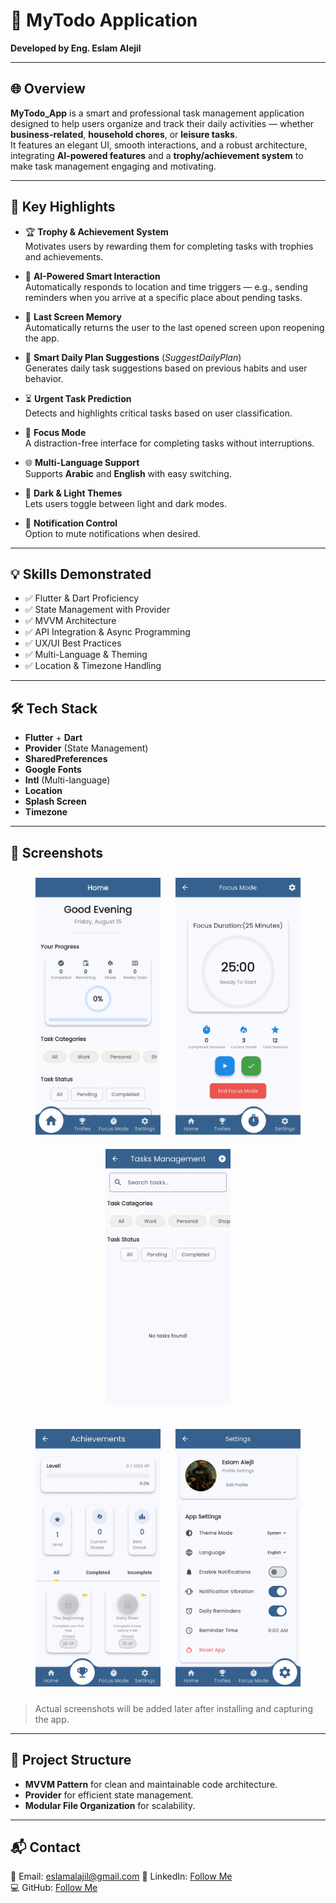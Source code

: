 
# 📝 MyTodo Application

**Developed by Eng. Eslam Alejil**

---

## 🌐 Overview
**MyTodo_App** is a smart and professional task management application designed to help users organize and track their daily activities — whether **business-related**, **household chores**, or **leisure tasks**.  
It features an elegant UI, smooth interactions, and a robust architecture, integrating **AI-powered features** and a **trophy/achievement system** to make task management engaging and motivating.

---

## 🚀 Key Highlights

- 🏆 **Trophy & Achievement System**  
  Motivates users by rewarding them for completing tasks with trophies and achievements.

- 🤖 **AI-Powered Smart Interaction**  
  Automatically responds to location and time triggers — e.g., sending reminders when you arrive at a specific place about pending tasks.

- 📌 **Last Screen Memory**  
  Automatically returns the user to the last opened screen upon reopening the app.

- 📅 **Smart Daily Plan Suggestions** (*SuggestDailyPlan*)  
  Generates daily task suggestions based on previous habits and user behavior.

- ⏳ **Urgent Task Prediction**  
  Detects and highlights critical tasks based on user classification.

- 🎯 **Focus Mode**  
  A distraction-free interface for completing tasks without interruptions.

- 🌐 **Multi-Language Support**  
  Supports **Arabic** and **English** with easy switching.

- 🎨 **Dark & Light Themes**  
  Lets users toggle between light and dark modes.

- 🔕 **Notification Control**  
  Option to mute notifications when desired.

---

## 💡 Skills Demonstrated
- ✅ Flutter & Dart Proficiency  
- ✅ State Management with Provider  
- ✅ MVVM Architecture  
- ✅ API Integration & Async Programming  
- ✅ UX/UI Best Practices  
- ✅ Multi-Language & Theming  
- ✅ Location & Timezone Handling  

---

## 🛠 Tech Stack
- **Flutter** + **Dart**  
- **Provider** (State Management)  
- **SharedPreferences**  
- **Google Fonts**  
- **Intl** (Multi-language)  
- **Location**  
- **Splash Screen**  
- **Timezone**  

---

## 📸 Screenshots

<p align="center">
  <img src="https://github.com/Eslam-78/MyTODO_App/blob/main/assets/screenshots/HomeScreen.jpg?raw=true" alt="Home Screen" width="200" style="margin: 10px;"/>
  <img src="https://github.com/Eslam-78/MyTODO_App/blob/main/assets/screenshots/FocusModeScreen.jpg?raw=true" alt="Focus Mode" width="200" style="margin: 10px;"/>
  <img src="https://github.com/Eslam-78/MyTODO_App/blob/main/assets/screenshots/TaskManagmentsScreen.jpg?raw=true" alt="Task Management" width="200" style="margin: 10px;"/>
</p>

<p align="center">
  <img src="https://github.com/Eslam-78/MyTODO_App/blob/main/assets/screenshots/AchievementsScreen.jpg?raw=true" alt="Achievements" width="200" style="margin: 10px;"/>
  <img src="https://github.com/Eslam-78/MyTODO_App/blob/main/assets/screenshots/SettingsScreen.jpg?raw=true" alt="Settings" width="200" style="margin: 10px;"/>
</p>



> Actual screenshots will be added later after installing and capturing the app.

---

## 📂 Project Structure
- **MVVM Pattern** for clean and maintainable code architecture.  
- **Provider** for efficient state management.  
- **Modular File Organization** for scalability.

---

## 📬 Contact
📧 Email: eslamalajil@gmail.com 
🔗 LinkedIn: [Follow Me](www.linkedin.com/in/eslam-alajil-71a138379)  
💻 GitHub: [Follow Me](https://github.com/Eslam-78)  

